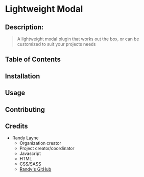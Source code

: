 # Lightweight Modal

## Description:
> A lightweight modal plugin that works out the box, or can be customized to suit your projects needs

## Table of Contents

## Installation

## Usage

## Contributing

## Credits
* Randy Layne 
  * Organization creator
  * Project creator/coordinator
  * Javascript
  * HTML
  * CSS/SASS
  * [Randy's GitHub](https://github.com/randyL78)

